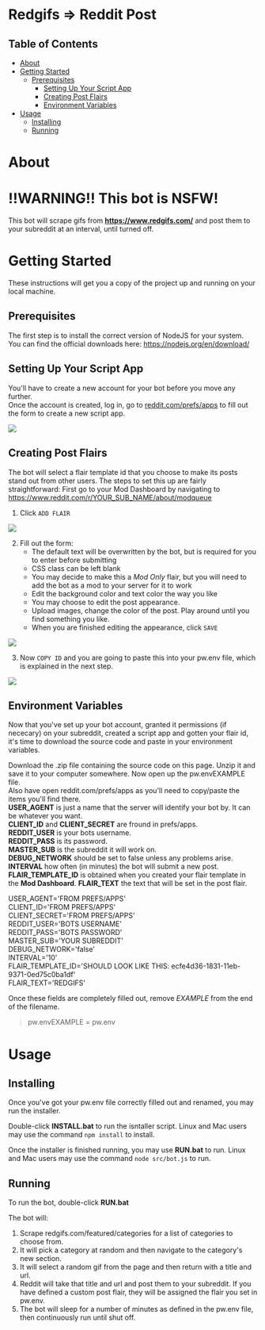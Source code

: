 # Redgifs => Reddit Post

## Table of Contents

- [About](#about)
- [Getting Started](#getting_started)
    - [Prerequisites](#pres)
        - [Setting Up Your Script App](#script_app)
        - [Creating Post Flairs](#post_flairs)
        - [Environment Variables](#env_var)
- [Usage](#usage)
    - [Installing](#install)
    - [Running](#run)

# About <a name = "about"></a>

# !!WARNING!! This bot is NSFW!

This bot will scrape gifs from __https://www.redgifs.com/__ and post them to your subreddit at an interval, until turned off.


# Getting Started <a name = "getting_started"></a>

These instructions will get you a copy of the project up and running on your local machine.

## Prerequisites <a name = "pres"></a>


The first step is to install the correct version of NodeJS for your system. You can find the official downloads here: https://nodejs.org/en/download/


## Setting Up Your Script App <a name = "script_app"></a>

You'll have to create a new account for your bot before you move any further.\
Once the account is created, log in, go to [reddit.com/prefs/apps](https://www.reddit.com/prefs/apps) to fill out the form to create a new script app.



<img src='https://i.imgur.com/yq8akJ7.png'>

## Creating Post Flairs <a name = "post_flairs"></a>

The bot will select a flair template id that you choose to make its posts stand out from other users. The steps to set this up are fairly straightforward:
First go to your Mod Dashboard by navigating to https://www.reddit.com/r/YOUR_SUB_NAME/about/modqueue
1. Click `ADD FLAIR`
<img src ="https://imgur.com/gcr6Vna.png">

2. Fill out the form:
    - The default text will be overwritten by the bot, but is required for you to enter before submitting
    - CSS class can be left blank
    - You may decide to make this a *Mod Only* flair, but you will need to add the bot as a mod to your server for it to work
    - Edit the background color and text color the way you like
    - You may choose to edit the post appearance.
    - Upload images, change the color of the post. Play around until you find something you like.
    - When you are finished editing the appearance, click `SAVE`
<img src ="https://imgur.com/EIaWseg.png">

3. Now `COPY ID` and you are going to paste this into your pw.env file, which is explained in the next step.
<img src="https://imgur.com/Ub3otHW.png">

## Environment Variables <a name = "env_var"></a>
Now that you've set up your bot account, granted it permissions (if nececary) on your subreddit, created a script app and gotten your flair id, it's time to download the source code and paste in your environment variables.

Download the .zip file containing the source code on this page. Unzip it and save it to your computer somewhere. Now open up the pw.envEXAMPLE file.\
Also have open reddit.com/prefs/apps as you'll need to copy/paste the items you'll find there.\
__USER_AGENT__ is just a name that the server will identify your bot by. It can be whatever you want.\
__CLIENT_ID__ and __CLIENT_SECRET__ are fround in prefs/apps.\
__REDDIT_USER__ is your bots username.\
__REDDIT_PASS__ is its password.\
__MASTER_SUB__ is the subreddit it will work on.\
__DEBUG_NETWORK__ should be set to false unless any problems arise.\
__INTERVAL__ how often (in minutes) the bot will submit a new post.\
__FLAIR_TEMPLATE_ID__ is obtained when you created your flair template in the __Mod Dashboard__.
__FLAIR_TEXT__ the text that will be set in the post flair.




USER_AGENT='FROM PREFS/APPS'\
CLIENT_ID='FROM PREFS/APPS'\
CLIENT_SECRET='FROM PREFS/APPS'\
REDDIT_USER='BOTS USERNAME'\
REDDIT_PASS='BOTS PASSWORD'\
MASTER_SUB='YOUR SUBREDDIT'\
DEBUG_NETWORK='false'\
INTERVAL='10'\
FLAIR_TEMPLATE_ID='SHOULD LOOK LIKE THIS: ecfe4d36-1831-11eb-9371-0ed75c0ba1df'\
FLAIR_TEXT='REDGIFS'



Once these fields are completely filled out, remove <i>EXAMPLE</i> from the end of the filename.

> pw.envEXAMPLE = pw.env


# Usage <a name = "usage"></a>

## Installing <a name="install"></a>

Once you've got your pw.env file correctly filled out and renamed, you may run the installer. 

Double-click __INSTALL.bat__ to run the isntaller script. Linux and Mac users may use the command `npm install` to install.

Once the installer is finished running, you may use __RUN.bat__ to run. Linux and Mac users may use the command `node src/bot.js` to run.

## Running <a name="run"></a>

To run the bot, double-click __RUN.bat__

The bot will: 
1. Scrape redgifs.com/featured/categories for a list of categories to choose from.
2. It will pick a category at random and then navigate to the category's new section.
3. It will select a random gif from the page and then return with a title and url.
4. Reddit will take that title and url and post them to your subreddit. If you have defined a custom post flair, they will be assigned the flair you set in pw.env.
5. The bot will sleep for a number of minutes as defined in the pw.env file, then continuously run until shut off.
